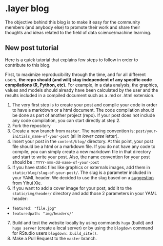 # .layer blog

The objective behind this blog is to make it easy for the community members (and anybody else) to promote their work and share their thoughts and ideas related to the field of data science/machine learning.

## New post tutorial

Here is a quick tutorial that explains few steps to follow in order to contribute to this blog.

First, to maximize reproducibility through the time, and for all different users, **the repo should (and will) stay independent of any specific code compilations (R, Python, etc)**. For example, in a data analysis, the graphics, values and models should already have been calculated by the user and the results included in a compiled document such as a .md or .html extension.

1. The very first step is to create your post and compile your code in order to have a markdown or a html document. The code compilation should be done as part of another project (repo). If your post does not include any code compilation, you can start directly at step 2.
2. Fork the repository 
3. Create a new branch from `master`. The naming convention is: `post/your-initials_name-of-your-post` (all in *lower case* letter). 
4. Insert your post in the `content/blog/` directory. At this point, your post file should be a html or a markdown file. If you do not have any code to compile, you can simply create a new markdown file in that directory and start to write your post. Also, the name convention for your post should be : `YYYY-mmm-dd-name-of-your-post`
5. If you have static files like graphics or externals images, add them in `static/blog/slug-of-your-post/`. The slug is a parameter included in your YAML header. We decided to use the slug based on a [suggestion](https://bookdown.org/yihui/blogdown/configuration.html#options) from Yihui Xie.
6. If you want to add a cover image for your post, add it to the `static/img/header/` directory and add those 2 parameters in your YAML header:
- `featured: "file.jpg"`
- `featuredpath: "img/headers/"`
7. Build and test the website locally by using commands `hugo` (build) and `hugo server` (create a local server) or by using the `blogdown` command for RStudio users `blogdown::build_site()`.
8. Make a Pull Request to the `master` branch.
